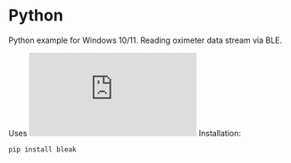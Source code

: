 # Python
Python example for Windows 10/11. Reading oximeter data stream via BLE.

Uses ![Bleak](https://bleak.readthedocs.io/en/latest/installation.html)
Installation:
```
pip install bleak
```
